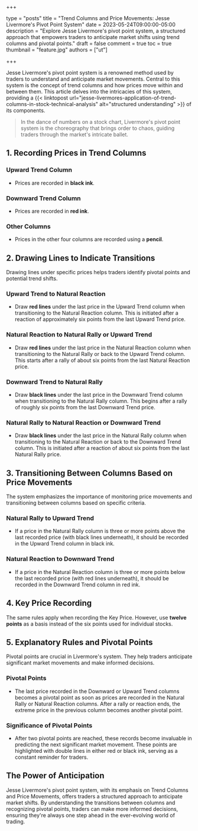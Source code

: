 +++

type = "posts"
title = "Trend Columns and Price Movements: Jesse Livermore's Pivot Point System"
date = 2023-05-24T09:00:00-05:00
description = "Explore Jesse Livermore's pivot point system, a structured approach that empowers traders to anticipate market shifts using trend columns and pivotal points."
draft = false
comment = true
toc = true
thumbnail = "feature.jpg"
authors = ["ut"]

+++

Jesse Livermore's pivot point system is a renowned method used by traders to understand and anticipate market movements. Central to this system is the concept of trend columns and how prices move within and between them. This article delves into the intricacies of this system, providing a {{< linktopost url="jesse-livermores-application-of-trend-columns-in-stock-technical-analysis" alt="structured understanding" >}} of its components.

> In the dance of numbers on a stock chart, Livermore's pivot point system is the choreography that brings order to chaos, guiding traders through the market's intricate ballet.

## 1. Recording Prices in Trend Columns
### Upward Trend Column
 - Prices are recorded in **black ink**.
### Downward Trend Column
 - Prices are recorded in **red ink**.
### Other Columns
 - Prices in the other four columns are recorded using a **pencil**.

## 2. Drawing Lines to Indicate Transitions
Drawing lines under specific prices helps traders identify pivotal points and potential trend shifts.
### Upward Trend to Natural Reaction
 - Draw **red lines** under the last price in the Upward Trend column when transitioning to the Natural Reaction column. This is initiated after a reaction of approximately six points from the last Upward Trend price.
### Natural Reaction to Natural Rally or Upward Trend
 - Draw **red lines** under the last price in the Natural Reaction column when transitioning to the Natural Rally or back to the Upward Trend column. This starts after a rally of about six points from the last Natural Reaction price.
### Downward Trend to Natural Rally
 - Draw **black lines** under the last price in the Downward Trend column when transitioning to the Natural Rally column. This begins after a rally of roughly six points from the last Downward Trend price.
### Natural Rally to Natural Reaction or Downward Trend
 - Draw **black lines** under the last price in the Natural Rally column when transitioning to the Natural Reaction or back to the Downward Trend column. This is initiated after a reaction of about six points from the last Natural Rally price.

## 3. Transitioning Between Columns Based on Price Movements
The system emphasizes the importance of monitoring price movements and transitioning between columns based on specific criteria.
### Natural Rally to Upward Trend
 - If a price in the Natural Rally column is three or more points above the last recorded price (with black lines underneath), it should be recorded in the Upward Trend column in black ink.
### Natural Reaction to Downward Trend
 - If a price in the Natural Reaction column is three or more points below the last recorded price (with red lines underneath), it should be recorded in the Downward Trend column in red ink.

## 4. Key Price Recording
The same rules apply when recording the Key Price. However, use **twelve points** as a basis instead of the six points used for individual stocks.
## 5. Explanatory Rules and Pivotal Points
Pivotal points are crucial in Livermore's system. They help traders anticipate significant market movements and make informed decisions.
### Pivotal Points
 - The last price recorded in the Downward or Upward Trend columns becomes a pivotal point as soon as prices are recorded in the Natural Rally or Natural Reaction columns. After a rally or reaction ends, the extreme price in the previous column becomes another pivotal point.
### Significance of Pivotal Points
 - After two pivotal points are reached, these records become invaluable in predicting the next significant market movement. These points are highlighted with double lines in either red or black ink, serving as a constant reminder for traders.

## The Power of Anticipation
Jesse Livermore's pivot point system, with its emphasis on Trend Columns and Price Movements, offers traders a structured approach to anticipate market shifts. By understanding the transitions between columns and recognizing pivotal points, traders can make more informed decisions, ensuring they're always one step ahead in the ever-evolving world of trading.
